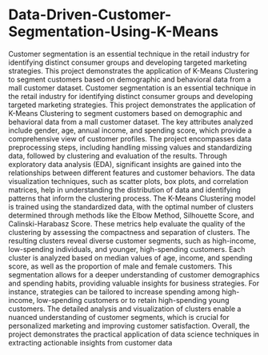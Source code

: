 # Data-Driven-Customer-Segmentation-Using-K-Means
Customer segmentation is an essential technique in the retail industry for identifying distinct consumer groups and developing targeted marketing strategies. This project demonstrates the application of K-Means Clustering to segment customers based on demographic and behavioral data from a mall customer dataset. Customer segmentation is an essential technique in the retail industry for identifying distinct consumer groups and developing targeted marketing strategies. This project demonstrates the application of K-Means Clustering to segment customers based on demographic and behavioral data from a mall customer dataset. The key attributes analyzed include gender, age, annual income, and spending score, which provide a comprehensive view of customer profiles. The project encompasses data preprocessing steps, including handling missing values and standardizing data, followed by clustering and evaluation of the results.
Through exploratory data analysis (EDA), significant insights are gained into the relationships between different features and customer behaviors. The data visualization techniques, such as scatter plots, box plots, and correlation matrices, help in understanding the distribution of data and identifying patterns that inform the clustering process. The K-Means Clustering model is trained using the standardized data, with the optimal number of clusters determined through methods like the Elbow Method, Silhouette Score, and Calinski-Harabasz Score. These metrics help evaluate the quality of the clustering by assessing the compactness and separation of clusters.
The resulting clusters reveal diverse customer segments, such as high-income, low-spending individuals, and younger, high-spending customers. Each cluster is analyzed based on median values of age, income, and spending score, as well as the proportion of male and female customers. This segmentation allows for a deeper understanding of customer demographics and spending habits, providing valuable insights for business strategies. For instance, strategies can be tailored to increase spending among high-income, low-spending customers or to retain high-spending young customers. The detailed analysis and visualization of clusters enable a nuanced understanding of customer segments, which is crucial for personalized marketing and improving customer satisfaction. Overall, the project demonstrates the practical application of data science techniques in extracting actionable insights from customer data
